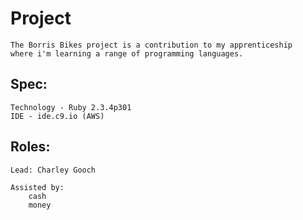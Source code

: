 # Project
    The Borris Bikes project is a contribution to my apprenticeship
    where i'm learning a range of programming languages.
## Spec:
    Technology - Ruby 2.3.4p301
    IDE - ide.c9.io (AWS)
    
## Roles:
    Lead: Charley Gooch
    
    Assisted by:
        cash
        money
